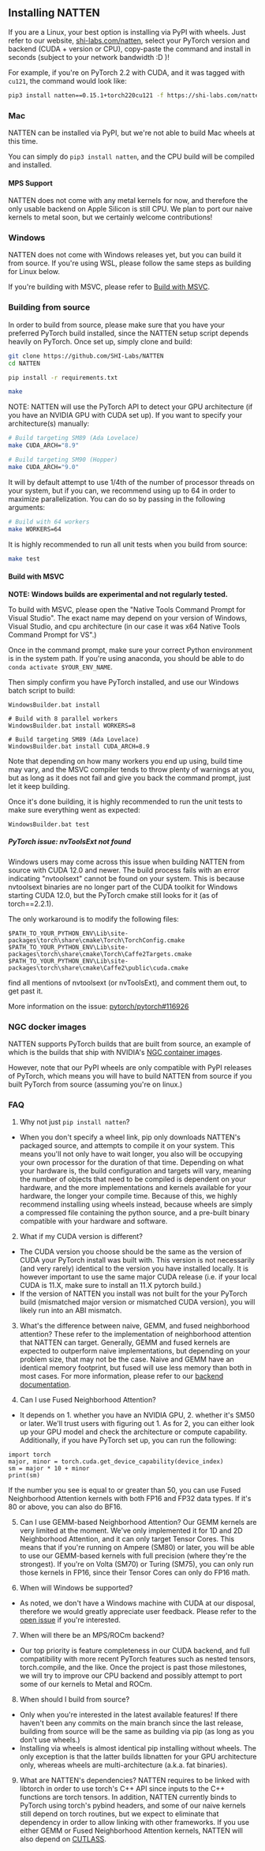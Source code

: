 ## Installing NATTEN

If you are a Linux, your best option is installing via PyPI with wheels.
Just refer to our website, [shi-labs.com/natten](https://www.shi-labs.com/natten/), 
select your PyTorch version and backend (CUDA + version or CPU),
copy-paste the command and install in seconds (subject to your network bandwidth :D )!

For example, if you're on PyTorch 2.2 with CUDA, and it was tagged with `cu121`, the command would look like:

```bash
pip3 install natten==0.15.1+torch220cu121 -f https://shi-labs.com/natten/wheels/
```

### Mac
NATTEN can be installed via PyPI, but we're not able to build Mac wheels at this time.

You can simply do `pip3 install natten`, and the CPU build will be compiled and installed.

#### MPS Support
NATTEN does not come with any metal kernels for now, and therefore the only usable backend on Apple Silicon is still CPU.
We plan to port our naive kernels to metal soon, but we certainly welcome contributions!

### Windows

NATTEN does not come with Windows releases yet, but you can build it from source.
If you're using WSL, please follow the same steps as building for Linux below.

If you're building with MSVC, please refer to [Build with MSVC](#Build-with-MSVC).

### Building from source
In order to build from source, please make sure that you have your preferred PyTorch build installed,
since the NATTEN setup script depends heavily on PyTorch.
Once set up, simply clone and build:

```bash
git clone https://github.com/SHI-Labs/NATTEN
cd NATTEN

pip install -r requirements.txt

make
```

NOTE: NATTEN will use the PyTorch API to detect your GPU architecture (if you have an NVIDIA GPU with CUDA set up).
If you want to specify your architecture(s) manually:
```bash
# Build targeting SM89 (Ada Lovelace)
make CUDA_ARCH="8.9"

# Build targeting SM90 (Hopper)
make CUDA_ARCH="9.0"
```

It will by default attempt to use 1/4th of the number of processor threads on your system, but if you can, we recommend using
up to 64 in order to maximize parallelization.
You can do so by passing in the following arguments:
```bash
# Build with 64 workers
make WORKERS=64
```

It is highly recommended to run all unit tests when you build from source:
```bash
make test
```

#### Build with MSVC
**NOTE: Windows builds are experimental and not regularly tested.**


To build with MSVC, please open the "Native Tools Command Prompt for Visual Studio".
The exact name may depend on your version of Windows, Visual Studio, and cpu architecture (in our case it was x64 Native Tools
Command Prompt for VS".)

Once in the command prompt, make sure your correct Python environment is in the system path. If you're using anaconda, you
should be able to do `conda activate $YOUR_ENV_NAME`.

Then simply confirm you have PyTorch installed, and use our Windows batch script to build:

```
WindowsBuilder.bat install 

# Build with 8 parallel workers
WindowsBuilder.bat install WORKERS=8

# Build targeting SM89 (Ada Lovelace)
WindowsBuilder.bat install CUDA_ARCH=8.9
```

Note that depending on how many workers you end up using, build time may vary, and the MSVC compiler tends to throw plenty of
warnings at you, but as long as it does not fail and give you back the command prompt, just let it keep building.

Once it's done building, it is highly recommended to run the unit tests to make sure everything went as expected:
```
WindowsBuilder.bat test
```

##### PyTorch issue: nvToolsExt not found
Windows users may come across this issue when building NATTEN from source with CUDA 12.0 and newer.
The build process fails with an error indicating "nvtoolsext" cannot be found on your system.
This is because nvtoolsext binaries are no longer part of the CUDA toolkit for Windows starting CUDA 12.0, but the PyTorch
cmake still looks for it (as of torch==2.2.1).

The only workaround is to modify the following files:
```
$PATH_TO_YOUR_PYTHON_ENV\Lib\site-packages\torch\share\cmake\Torch\TorchConfig.cmake
$PATH_TO_YOUR_PYTHON_ENV\Lib\site-packages\torch\share\cmake\Torch\Caffe2Targets.cmake
$PATH_TO_YOUR_PYTHON_ENV\Lib\site-packages\torch\share\cmake\Caffe2\public\cuda.cmake
```

find all mentions of nvtoolsext (or nvToolsExt), and comment them out, to get past it.

More information on the issue: [pytorch/pytorch#116926](https://github.com/pytorch/pytorch/pull/116926)

### NGC docker images
NATTEN supports PyTorch builds that are built from source, an example of which is the builds that ship with
NVIDIA's [NGC container images](https://catalog.ngc.nvidia.com/orgs/nvidia/containers/pytorch).

However, note that our PyPI wheels are only compatible with PyPI releases of PyTorch, which means you will have to build NATTEN
from source if you built PyTorch from source (assuming you're on linux.)

### FAQ

1. Why not just `pip install natten`?
  * When you don't specify a wheel link, pip only downloads NATTEN's packaged source, and attempts to compile it on your
  system. This means you'll not only have to wait longer, you also will be occupying your own processor for the duration of
  that time. Depending on what your hardware is, the build configuration and targets will vary, meaning the number of objects
  that need to be compiled is dependent on your hardware, and the more implementations and kernels available for your hardware,
  the longer your compile time.
  Because of this, we highly recommend installing using wheels instead, because wheels are simply a compressed file containing
  the python source, and a pre-built binary compatible with your hardware and software.
  
2. What if my CUDA version is different?
  * The CUDA version you choose should be the same as the version of CUDA your PyTorch install was built with.
  This version is not necessarily (and very rarely) identical to the version you have installed locally.
  It is however important to use the same major CUDA release (i.e. if your local CUDA is 11.X, make sure to install an 11.X
  pytorch build.)
  * If the version of NATTEN you install was not built for the your PyTorch build (mismatched major version or mismatched CUDA
  version), you will likely run into an ABI mismatch.

3. What's the difference between naive, GEMM, and fused neighborhood attention?
  These refer to the implementation of neighborhood attention that NATTEN can target. Generally, GEMM and fused kernels are
  expected to outperform naive implementations, but depending on your problem size, that may not be the case.
  Naive and GEMM have an identical memory footprint, but fused will use less memory than both in most cases.
  For more information, please refer to our [backend documentation](backend.md).

4. Can I use Fused Neighborhood Attention?
  * It depends on 1. whether you have an NVIDIA GPU, 2. whether it's SM50 or later. We'll trust users with figuring out 1. As
  for 2, you can either look up your GPU model and check the architecture or compute capability. Additionally, if you have
  PyTorch set up, you can run the following:
  ```python3
  import torch
  major, minor = torch.cuda.get_device_capability(device_index)
  sm = major * 10 + minor
  print(sm)
  ```
  If the number you see is equal to or greater than 50, you can use Fused Neighborhood Attention kernels with both FP16 and
  FP32 data types. If it's 80 or above, you can also do BF16.

5. Can I use GEMM-based Neighborhood Attention?
  Our GEMM kernels are very limited at the moment. We've only implemented it for 1D and 2D Neighborhood Attention, and it can
  only target Tensor Cores. This means that if you're running on Ampere (SM80) or later, you will be able to use our GEMM-based
  kernels with full precision (where they're the strongest). If you're on Volta (SM70) or Turing (SM75), you can only run those
  kernels in FP16, since their Tensor Cores can only do FP16 math.

6. When will Windows be supported?
  * As noted, we don't have a Windows machine with CUDA at our disposal, therefore we would greatly appreciate user feedback.
  Please refer to the [open issue](https://github.com/SHI-Labs/NATTEN/issues/18) if you're interested.
 
7. When will there be an MPS/ROCm backend?
  * Our top priority is feature completeness in our CUDA backend, and full compatibility with more recent PyTorch features such
  as nested tensors, torch.compile, and the like. Once the project is past those milestones, we will try to improve our CPU
  backend and possibly attempt to port some of our kernels to Metal and ROCm.
  
8. When should I build from source?
  * Only when you're interested in the latest available features! If there haven't been any commits on the main branch since
  the last release, building from source will be the same as building via pip (as long as you don't use wheels.)
  * Installing via wheels is almost identical pip installing without wheels. The only exception is that the latter builds
  libnatten for your GPU architecture only, whereas wheels are multi-architecture (a.k.a. fat binaries).

9. What are NATTEN's dependencies?
   NATTEN requires to be linked with libtorch in order to use torch's C++ API since inputs to the C++ functions are torch
   tensors. In addition, NATTEN currently binds to PyTorch using torch's pybind headers, and some of our naive kernels still
   depend on torch routines, but we expect to eliminate that dependency in order to allow linking with other frameworks.
   If you use either GEMM or Fused Neighborhood Attention kernels, NATTEN will also depend on 
   [CUTLASS](https://github.com/NVIDIA/cutlass/).
